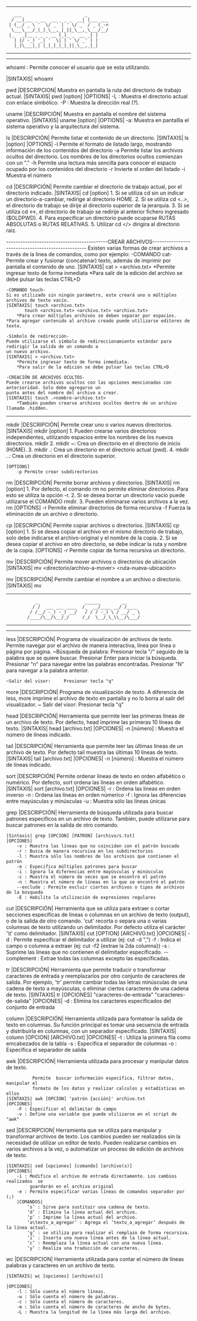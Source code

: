
---

	   ___                        _        
	  / __|___ _ __  __ _ _ _  __| |___ ___
	 | (__/ _ \ '  \/ _` | ' \/ _` / _ (_-<
	  \___\___/_|_|_\__,_|_||_\__,_\___/__/
	 |_   _|__ _ _ _ __ (_)_ _  __ _| |    
	   | |/ -_) '_| '  \| | ' \/ _' | |    
	   |_|\___|_| |_|_|_|_|_||_\__,_|_|   

---
---


whoami 
: Permite conocer el usuario que se esta utilizando.

   |SINTAXIS| whoami

pwd 
	|DESCRIPCION| Muestra en pantalla la ruta del directorio de trabajo actual.
	|SINTAXIS| pwd [option] 
	|OPTIONS|
		-L : Muestra el directorio actual con enlace simbólico.
	 	-P : Muestra la dirección real (?).

uname 
	|DESCRIPCIÓN| Muestra en pantalla el nombre del sistema operativo.
	|SINTAXIS| uname [option]
	|OPTIONS|
		-a: Muestra en pantallla el sistema operativo y la arquitectura del sistema.

ls 
	|DESCRIPCIÓN| Permite listar el contenido de un directorio.
	|SINTAXIS| ls [option] <directorio-a-listar>
	|OPTIONS|
		-l Permite el formato de listado largo, mostrando información de los contenidos del directorio
		-a Permite listar los archivos ocultos del directorio. Los nombres de los directorios ocultos comienzan con un "."
		-h Permite una lectura más sencilla para conocer el espacio ocupado por los contenidos del directorio
		-r Invierte el orden del listado
		-i Muestra el número 		

cd
	|DESCRIPCIÓN| Permite cambiar el directorio de trabajo actual, por el directorio indicado.
	|SINTAXIS| cd [option] <directorio-a-cambiar>
	1. Si se utiliza cd sin un indicar un directorio-a-cambiar, redirige al directorio HOME.
	2. Si se utiliza cd <..>, el directorio de trabajo se dirije al directorio superior de la jerarquía.
	3. Si se utiliza cd <->, el directorio de trabajo se redirije al anterior fichero ingresado ($OLDPWD).
	4. Para especificar un directorio puede ocuparse RUTAS ABSOLUTAS o RUTAS RELATIVAS.
	5. Utilizar cd </> dirigira al directorio raiz.

-------------------------------------------CREAR ARCHIVOS--------------------------------------------------
Existen varias formas de crear archivos a través de la línea de comandos, como por ejemplo:
	-COMANDO cat-
 	Permite crear y fusionar (concatenar) texto, además de imprimir por pantalla el contenido de uno.
	|SINTAXIS| cat > <archivo.txt>
		*Permite ingresar texto de forma inmediata
		*Para salir de la edición del archivo se debe pulsar las teclas CTRL+D

	-COMANDO touch-
	Si es utilizado sin ningún parámetro, este creará uno o múltiples archivos de texto vacío.
	|SINTAXIS| touch <archivo.txt>
		   touch <archivo.txt> <archivo.txt> <archivo.txt>
		*Para crear múltiples archivos se deben separar por espacios.
	*Para agregar contenido al archivo creado puede utilizarse editores de texto.

	-Símbolo de redirección-
	Puede utilizarse el símbolo de redireccionamiento estándar para redirigir la salida de un comando a 
	un nuevo archivo.
	|SINTAXIS| > <archivo.txt>
		*Permite ingresar texto de forma inmediata.
		*Para salir de la edición se debe pulsar las teclas CTRL+D

	-CREACIÓN DE ARCHIVOS OCULTOS-
	Puede crearse archivos ocultos con las opciones mencionadas con anterioridad. Solo debe agregarse un 
	punto antes del nombre del archivo a crear.
	|SINTAXIS| touch .<nombre-archivo.txt>
		*También pueden crearse archivos ocultos dentro de un archivo llamado .hidden.
---------------------------------------------------------------------------------------------------------------

mkdir 
|DESCRIPCIÓN| Permite crear uno o varios nuevos directorios.
	|SINTAXIS| mkdir [option] <nuevo-directorio>
	1. Pueden crearse varios directorios independientes, utilizando espacios entre los nombres de los nuevos directorios.
		mkdir <nuevo-directorio1> <nuevo-directorio2> <nuevo-directorio3>
	2. mkdir ~: Crea un directorio en el directorio de inicio (HOME).
	3. mkdir .: Crea un directorio en el directorio actual (pwd).
	4. mkdir ..: Crea un directorio en el directorio superior.
	
	[OPTIONS]
		-p Permite crear subdirectorios

rm
	|DESCRIPCIÓN| Permite borrar archivos y directorios.
	|SINTAXIS| rm [option] <archivo-a-borrar>
	1. Por defecto, el comando rm no permite eliminar directorios. Para esto se utiliza la opción -r.
	2. Si se desea borrar un directorio vacío puede utilizarse el COMANDO rmdir.
	3. Pueden eliminarse varios archivos a la vez.
		rm <archivo1> <archivo2> <archivo3>
	[OPTIONS]
		-r Permite eliminar directorios de forma recursiva
		-f Fuerza la eliminación de un archivo o directorio.

cp
	|DESCRIPCIÓN| Permite copiar archivos o directorios.
	|SINTAXIS| cp [option] <archivos-original> <copia>
	1. Si se desea copiar el archivo en el mismo directorio de trabajo, solo debe indicarse el archivo-original y el nombre de la copia.
	2. Si se desea copiar el archivo en otro directorio, se debe indicar la ruta y nombre de la copia.
	[OPTIONS]
		-r Permite copiar de forma recursiva un directorio.

mv
	|DESCRIPCIÓN| Permite mover archivos o directorios de ubicación
	|SINTAXIS| mv <directorio/archivo-a-mover> <ruta-nueva-ubicación>

mv
	|DESCRIPCIÓN| Permite cambiar el nombre a un archivo o directorio.
	|SINTAXIS| mv <directorio-archivo> <nuevo-nombre>


----------------------------------------------------------------------------------------------------
			   __                 ______        __     
			  / /  ___ ___ ____  /_  __/____ __/ /____ 
			 / /__/ -_) -_) __/   / / / -_) \ / __/ _ \
			/____/\__/\__/_/     /_/  \__/_\_\\__/\___/
----------------------------------------------------------------------------------------------------                                          
----------------------------------------------------------------------------------------------------

less 
	|DESCRIPCIÓN| Programa de visualización de archivos de texto. Permite navegar por el 
		   archivo de manera interactiva, línea por línea o página por página.
	~Búsqueda de palabra: Presionar tecla "/" seguido de la palabra que se quiere buscar.
			      Presionar Enter para iniciar la búsqueda.
			      Presionar "n" para navegar entre las palabras encontradas.
			      Presionar "N" para navegar a la palabra anterior.

	~Salir del visor:     Presionar tecla "q"



more
	|DESCRIPCIÓN| Programa de visualización de texto. A diferencia de less, more imprime el 
	archivo de texto en pantalla y no lo borra al salir del visualizador.
	~ Salir del visor:    Presionar tecla "q"



head
	|DESCRIPCIÓN| Herramienta que permite leer las primeras líneas de un archivo de texto.
		      Por defecto, head imprime las primeras 10 líneas de texto.
	|SINTAXIS| head [archivo.txt]
	|OPCIONES|
		-n [número] : Muestra el número de líneas indicado.

tail
	|DESCRIPCIÓN| Herramienta que permite leer las últimas líneas de un archivo de texto.
		      Por defecto tail muestra las últimas 10 líneas de texto.
	|SINTAXIS| tail [archivo.txt]
	|OPCIONES|
		-n [número] : Muestra el número de líneas indicado.

sort
	|DESCRIPCIÓN| Permite ordenar líneas de texto en orden alfabético o numérico.
		      Por defecto, sort ordena las líneas en orden alfabético.
	|SINTAXIS| sort [archivo.txt]
	|OPCIONES|
		-r : Ordena las líneas en orden inverso
		-n : Ordena las líneas en orden númerico
		-f : Ignora las diferencias entre mayúsculas y minúsculas
		-u : Muestra sólo las líneas únicas

grep
	|DESCRIPCIÓN| Herramienta de búsqueda utilizada para buscar patrones especificos en un 
		      archivo de texto.
		      También, puede utilizarse para buscar patrones en la salida de otro comando.

	|Sintaxis| grep [OPCION] [PATRÓN] [archivo/s.txt]
	|OPCIONES|
		-v : Muestra las líneas que no coinciden con el patrón buscado
		-r : Busca de manera recursiva en los subdirectorios
		-l : Muestra sólo los nombres de los archivos que contienen el patrón
		-e : Especifica múltiples patrones para buscar
		-i : Ignora la diferencias entre mayúsculas y minúsculas
		-c : Muestra el número de veces que se encontró el patrón
		-n : Muestra el número de líneas en la que se encontró el patrón
		--exclude : Permite excluir ciertos archivos o tipos de archivos de la búsqueda
		-E : Habilita la utilización de expresiones regulares
cut
	|DESCRIPCIÓN| Herramienta que se utiliza para extraer o cortar secciones específicas de
		      líneas o columnas en un archivo de texto (output), o de la salida de 
		      otro comando.
		      'cut' recorta o separa una o varias columnas de texto utilizando un 
		      delimitador. Por defecto utiliza el carácter '\t' como delimitador.
	|SINTAXIS| cut [OPTION] [ARCHIVO.txt] 
	|OPCIONES|
		-d : Permite especificar el delimitador a utilizar (ej: cut -d ",")
		-f : Indica el campo o columna a extraer (ej: cut -f2 {extrae la 2da columna})
		-s : Suprime las líneas que no contienen el delimitador específicado.
		--complement : Extrae todas las columnas excepto las especificadas.

tr
	|DESCRIPCIÓN| Herramienta que permite traducir o transformar caracteres de entrada y 
		      reemplazarlos por otro conjunto de caracteres de salida.
		      Por ejemplo, 'tr' permite cambiar todas las letras minúsculas de una
		      cadena de texto a mayúsculas, o eliminar ciertos caracteres de una cadena 
		      de texto.
	|SINTAXIS| tr [OPCIONES] "caracteres-de-entrada" "caracteres-de-salida" 
	|OPCIONES|
		-d : Elimina los caracteres especificados del conjunto de entrada

column
	|DESCRIPCIÓN| Herramienta utilizada para formatear la salida de texto en columnas.
		      Su función principal es tomar una secuencia de entrada y distribuirla en
		      columnas, con un separador especificado.
	|SINTAXIS| column [OPCION] [ARCHIVO.txt]
	|OPCIONES|
		-t : Utiliza la primera fila como emcabezados de la tabla
		-s : Especifica el separador de columnas
		-o : Especifica el separador de salida

awk
	|DESCRIPCIÓN| Herramienta utilizada para procesar y manipular datos de texto. 
		      
		      Permite  buscar información específica, filtrar datos, manipular el 
		      formato de los datos y realizar calculos y estadísticas en ellos
	|SINTAXIS| awk [OPCION] 'patrón {acción}' archivo.txt
	|OPCIONES|
		-F : Especificar el delimitar de campo
		-v : Define una variable que puede utilizarse en el script de "awk"

sed
	|DESCRIPCION| Herramienta que se utiliza para manipular y transformar archivos de 
		      texto. 
		      Los cambios pueden ser realizados sin la necesidad de utilizar un editor 
		      de texto.
		      Pueden realizarse cambios en varios archivos a la vez, o automatizar un 
		      proceso de edición de archivos de texto.

	|SINTAXIS| sed [opciones] [comando] [archivo(s)]
	|OPCIONES| 
		-i : Modifica el archivo de entrada directamente. Los cambios realizados  se 
		     guardarán en el archivo original
		-e : Permite especificar varias líneas de comandos separador por (;)
		|COMANDOS|
			‘s’ : Sirve para sustituir una cadena de texto.
			‘d’ : Elimina la línea actual del archivo.
			‘p’ : Imprime la línea actual del archivo.
			‘a\texto_a_agregar’ : Agrega el ‘texto_a_agregar’ después de la línea actual.
			‘g’ : se utiliza para realizar el remplazo de forma recursiva.
			‘i’ : Inserta una nueva línea antes de la línea actual.
			‘c’ : Reemplaza la línea actual con una nueva línea.
			‘y’ : Realiza una traducción de caracteres.

wc
	|DESCRIPCION| Herramienta utilizada para contar el número de líneas palabras y 
		      caracteres en un archivo de texto.

	|SINTAXIS| wc [opciones] [archivo(s)]

	|OPCIONES|  
		-l : Sólo cuenta el número líneas.
		-w : Sólo cuenta el número de palabras.
		-c : Sólo cuenta el número de caracteres.
		-m : Sólo cuenta el número de caracteres de ancho de bytes.
		-L : Muestra la longitud de la línea más larga del archivo.

